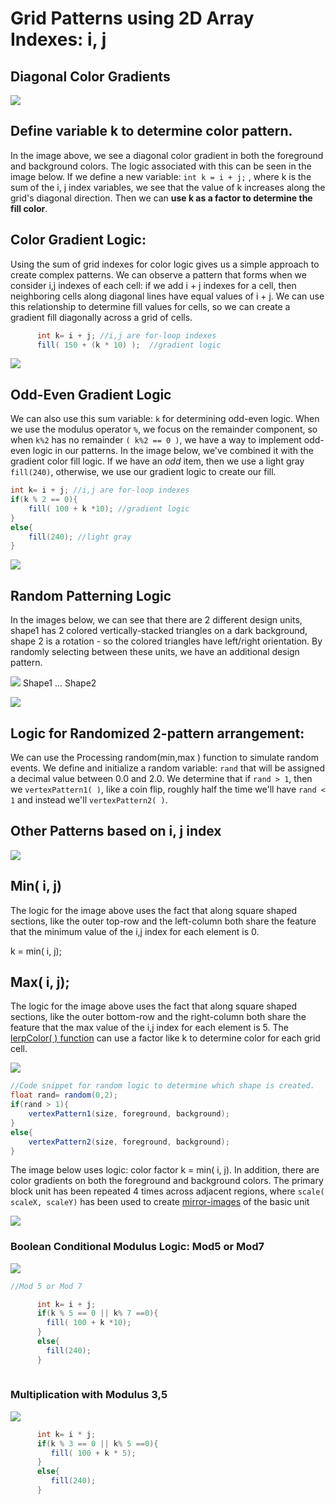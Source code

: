 # Grid Patterns using 2D Array Indexes: i, j

## Diagonal Color Gradients

![](../../.gitbook/assets/screenshot-2017-09-24-08.43.41.png)

## Define variable k to determine color pattern.

In the image above, we see a diagonal color gradient in both the foreground and background colors. The logic associated with this can be seen in the image below. If we define a new variable: `int k = i + j;` , where k is the sum of the i, j index variables, we see that the value of k increases along the grid's diagonal direction. Then we can **use k as a factor to determine the fill color**.

## Color Gradient Logic:

Using the sum of grid indexes for color logic gives us a simple approach to create complex patterns. We can observe a pattern that forms when we consider i,j indexes of each cell: if we add i + j indexes for a cell, then neighboring cells along diagonal lines have equal values of i + j. We can use this relationship to determine fill values for cells, so we can create a gradient fill diagonally across a grid of cells.

```java
      int k= i + j; //i,j are for-loop indexes
      fill( 150 + (k * 10) );  //gradient logic
```

![](../../.gitbook/assets/screenshot-2017-09-24-09.00.41.png)

## Odd-Even Gradient Logic

We can also use this sum variable: `k` for determining odd-even logic. When we use the modulus operator `%`, we focus on the remainder component, so when `k%2` has no remainder `( k%2 == 0 )`, we have a way to implement odd-even logic in our patterns. In the image below, we've combined it with the gradient color fill logic. If we have an _odd_ item, then we use a light gray `fill(240)`, otherwise, we use our gradient logic to create our fill.

```java
int k= i + j; //i,j are for-loop indexes
if(k % 2 == 0){
    fill( 100 + k *10); //gradient logic
}
else{
    fill(240); //light gray
}
```

![](../../.gitbook/assets/screenshot-2017-09-24-09.08.55%20%281%29.png)

## Random Patterning Logic

In the images below, we can see that there are 2 different design units, shape1 has 2 colored vertically-stacked triangles on a dark background, shape 2 is a rotation - so the colored triangles have left/right orientation. By randomly selecting between these units, we have an additional design pattern.

![](../../.gitbook/assets/screenshot-2017-09-24-14.01.11.png) Shape1 ... Shape2

![](../../.gitbook/assets/screenshot-2017-09-24-14.02.04.png)

## Logic for Randomized 2-pattern arrangement:

We can use the Processing random\(min,max \) function to simulate random events. We define and initialize a random variable: `rand` that will be assigned a decimal value between 0.0 and 2.0. We determine that if `rand > 1`, then we `vertexPattern1( )`, like a coin flip, roughly half the time we'll have `rand < 1` and instead we'll `vertexPattern2( )`.

## Other Patterns based on i, j index

![](../../.gitbook/assets/screenshot-2017-09-27-19.38.40.png)

## Min\( i, j\)

The logic for the image above uses the fact that along square shaped sections, like the outer top-row and the left-column both share the feature that the minimum value of the i,j index for each element is 0.

k = min\( i, j\);

## Max\( i, j\);

The logic for the image above uses the fact that along square shaped sections, like the outer bottom-row and the right-column both share the feature that the max value of the i,j index for each element is 5.  The [lerpColor\( \) function](https://kdoore.gitbooks.io/cs1335/content/lerpcolor-and-map.html) can use a factor like k to determine color for each grid cell.

![](../../.gitbook/assets/screenshot-2017-09-27-19.40.34.png)

```java
//Code snippet for random logic to determine which shape is created.
float rand= random(0,2);
if(rand > 1){
    vertexPattern1(size, foreground, background);
}
else{
    vertexPattern2(size, foreground, background);
}
```

The image below uses logic: color factor k = min\( i, j\). In addition, there are color gradients on both the foreground and background colors. The primary block unit has been repeated 4 times across adjacent regions, where `scale( scaleX, scaleY)` has been used to create [mirror-images](https://kdoore.gitbooks.io/cs1335/content/transforms-for-position-rotation-scale-of-shapematrix-elements.html) of the basic unit

![](../../.gitbook/assets/screenshot-2017-09-27-19.58.32.png)

### Boolean Conditional Modulus Logic: Mod5 or Mod7

![](../../.gitbook/assets/screen-shot-2020-03-28-at-1.46.15-pm.png)

```java
//Mod 5 or Mod 7

      int k= i + j;
      if(k % 5 == 0 || k% 7 ==0){
        fill( 100 + k *10);
      }
      else{
        fill(240);
      }
   

```

### Multiplication with Modulus 3,5

![](../../.gitbook/assets/screen-shot-2020-03-28-at-1.55.50-pm.png)

```java
      int k= i * j;
      if(k % 3 == 0 || k% 5 ==0){
         fill( 100 + k * 5);
      }
      else{
         fill(240);
      }
```

